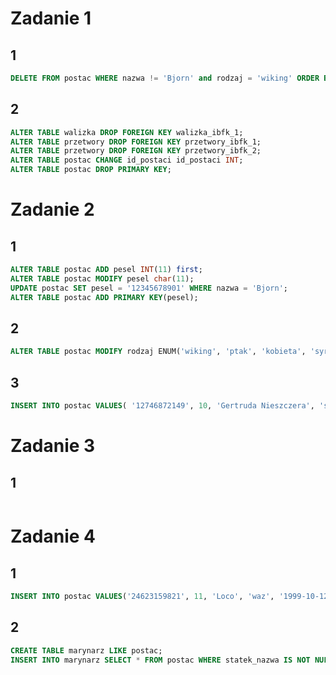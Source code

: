 # Zadanie 1
## 1
```sql
DELETE FROM postac WHERE nazwa != 'Bjorn' and rodzaj = 'wiking' ORDER BY wiek LIMIT 2;
```
## 2
```sql
ALTER TABLE walizka DROP FOREIGN KEY walizka_ibfk_1;
ALTER TABLE przetwory DROP FOREIGN KEY przetwory_ibfk_1;
ALTER TABLE przetwory DROP FOREIGN KEY przetwory_ibfk_2;
ALTER TABLE postac CHANGE id_postaci id_postaci INT;
ALTER TABLE postac DROP PRIMARY KEY;
```
# Zadanie 2
## 1
```sql
ALTER TABLE postac ADD pesel INT(11) first;
ALTER TABLE postac MODIFY pesel char(11);
UPDATE postac SET pesel = '12345678901' WHERE nazwa = 'Bjorn';
ALTER TABLE postac ADD PRIMARY KEY(pesel);
```
## 2
```sql
ALTER TABLE postac MODIFY rodzaj ENUM('wiking', 'ptak', 'kobieta', 'syrena');
```
## 3
```sql
INSERT INTO postac VALUES( '12746872149', 10, 'Gertruda Nieszczera', 'syrena', '1950-11-11', 74, NULL, NULL);
```
# Zadanie 3
## 1
```sql

```
# Zadanie 4
## 1
```sql
INSERT INTO postac VALUES('24623159821', 11, 'Loco', 'waz', '1999-10-12', 25, NULL, NULL);
```
## 2
```sql
CREATE TABLE marynarz LIKE postac;
INSERT INTO marynarz SELECT * FROM postac WHERE statek_nazwa IS NOT NULL; #albo CREATE TABLE AS SELECT ...

```

